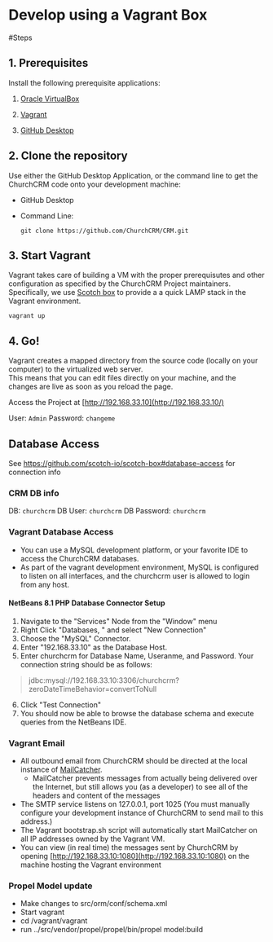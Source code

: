 # Develop using a Vagrant Box


#Steps

## 1. Prerequisites

Install the following prerequisite applications:

1. [Oracle VirtualBox](https://www.virtualbox.org/)

2. [Vagrant](https://www.vagrantup.com/)

3. [GitHub Desktop](https://desktop.github.com/)


## 2. Clone the repository  

Use either the GitHub Desktop Application, or the command line to get the ChurchCRM code onto your development machine:

*  GitHub Desktop
   
*  Command Line:

     `git clone https://github.com/ChurchCRM/CRM.git`


## 3. Start Vagrant

Vagrant takes care of building a VM with the proper prerequisutes and other configuration as specified by the ChurchCRM Project maintainers.
Specifically, we use [Scotch box](https://github.com/scotch-io/scotch-box#get-started) to provide a a quick LAMP stack in the Vagrant environment.


`vagrant up`

## 4. Go!

Vagrant creates a mapped directory from the source code (locally on your computer) to the virtualized web server.  
This means that you can edit files directly on your machine, and the changes are live as soon as you reload the page.

Access the Project at [http://192.168.33.10](http://192.168.33.10/)

User: `Admin`
Password: `changeme`

## Database Access

See https://github.com/scotch-io/scotch-box#database-access for connection info

### CRM DB info

DB: `churchcrm`
DB User: `churchcrm`
DB Password: `churchcrm`

### Vagrant Database Access 
- You can use a MySQL development platform, or your favorite IDE to access the ChurchCRM databases.
- As part of the vagrant development environment, MySQL is configured to listen on all interfaces, and the churchcrm user is allowed to login from any host.

#### NetBeans 8.1 PHP Database Connector Setup
1. Navigate to the "Services" Node from the "Window" menu
2. Right Click "Databases, " and select "New Connection"
3. Choose the "MySQL" Connector.
4. Enter "192.168.33.10" as the Database Host.
5. Enter churchcrm for Database Name, Useranme, and Password.  Your connection string should be as follows:
> jdbc:mysql://192.168.33.10:3306/churchcrm?zeroDateTimeBehavior=convertToNull
6. Click "Test Connection"
7. You should now be able to browse the database schema and execute queries from the NetBeans IDE.

### Vagrant Email
- All outbound email from ChurchCRM should be directed at the local instance of [MailCatcher](http://mailcatcher.me/).  
    - MailCatcher prevents messages from actually being delivered over the Internet, but still allows you (as a developer) to see all of the headers and content of the messages
- The SMTP service listens on 127.0.0.1, port 1025 (You must manually configure your development instance of ChurchCRM to send mail to this address.)
- The Vagrant bootstrap.sh script will automatically start MailCatcher on all IP addresses owned by the Vagrant VM.
- You can view (in real time) the messages sent by ChurchCRM by opening [http://192.168.33.10:1080](http://192.168.33.10:1080) on the machine hosting the Vagrant environment

### Propel Model update
- Make changes to src/orm/conf/schema.xml
- Start vagrant
- cd /vagrant/vagrant
- run ../src/vendor/propel/propel/bin/propel model:build

